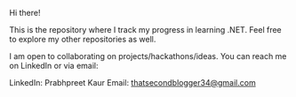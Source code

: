 Hi there!

This is the repository where I track my progress in learning .NET. Feel free to explore my other repositories as well. 

I am open to collaborating on projects/hackathons/ideas.
You can reach me on LinkedIn or via email:

LinkedIn: Prabhpreet Kaur
Email: thatsecondblogger34@gmail.com
